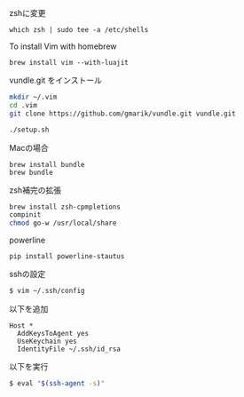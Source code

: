 zshに変更

```
which zsh | sudo tee -a /etc/shells
```

To install Vim with homebrew
```
brew install vim --with-luajit
```

vundle.git をインストール
```zsh
mkdir ~/.vim
cd .vim
git clone https://github.com/gmarik/vundle.git vundle.git
```

```sh
./setup.sh
```

Macの場合
```
brew install bundle
brew bundle
```

zsh補完の拡張
```zsh
brew install zsh-cpmpletions
compinit
chmod go-w /usr/local/share
```

powerline
```
pip install powerline-stautus
```

sshの設定
``` zsh
$ vim ~/.ssh/config
```

以下を追加
```
Host *
  AddKeysToAgent yes
  UseKeychain yes
  IdentityFile ~/.ssh/id_rsa
```

以下を実行
``` zsh
$ eval "$(ssh-agent -s)"
```
